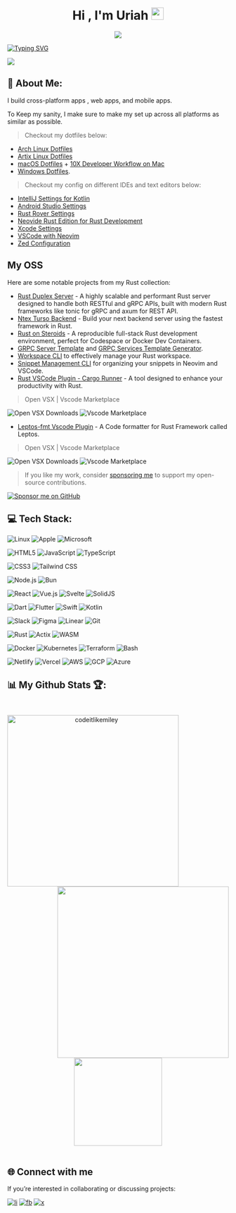 <h1 align="center">Hi , I'm Uriah <img src="https://media.giphy.com/media/hvRJCLFzcasrR4ia7z/giphy.gif" width="28"></h1>

<p align="center">
  <img src="https://user-images.githubusercontent.com/46050946/154709509-cecdbcc3-20ed-4037-9046-99f7a05d5dbb.gif" />
</p>

[![Typing SVG](https://readme-typing-svg.demolab.com/?lines=A+10X+Rust+Rockstar+;Fullstack+Rust+Dev;Rust+Open+Source+Maintainer)](https://git.io/typing-svg)

![](https://komarev.com/ghpvc/?username=codeitlikemiley)


## 💫 About Me:

I build cross-platform apps , web apps, and mobile apps. 

To Keep my sanity, I make sure to make my set up across all platforms as similar as possible.

> Checkout my dotfiles below:

- [Arch Linux Dotfiles](https://github.com/codeitlikemiley/huawei-mb13-dotfiles-archlinux)
- [Artix Linux Dotfiles](https://github.com/codeitlikemiley/artix-dotfiles)
- [macOS Dotfiles](https://github.com/goldcoders/mac-m1-dotfiles) + [10X Developer Workflow on Mac](https://github.com/x10-config/10x-dev-macosx-workflow)
- [Windows Dotfiles](https://github.com/goldcoders/windows-10-dotfiles).

> Checkout my config on different IDEs and text editors below:

- [IntelliJ Settings for Kotlin](https://github.com/codeitlikemiley/kotlin-settings)
- [Android Studio Settings](https://github.com/codeitlikemiley/android-studio-settings)
- [Rust Rover Settings](https://github.com/codeitlikemiley/rust-rover-settings)
- [Neovide Rust Edition for Rust Development](https://github.com/codeitlikemiley/nvim)
- [Xcode Settings](https://github.com/codeitlikemiley/xcode-settings)
- [VSCode with Neovim](https://github.com/codeitlikemiley/vscode-neovim)
- [Zed Configuration](https://github.com/codeitlikemiley/zed-config)

## My OSS

Here are some notable projects from my Rust collection:

- [Rust Duplex Server](https://github.com/codeitlikemiley/duplex-server-rs) - A highly scalable and performant Rust server designed to handle both RESTful and gRPC APIs, built with modern Rust frameworks like tonic for gRPC and axum for REST API.
- [Ntex Turso Backend](https://github.com/codeitlikemiley/ntex-turso-backend) - Build your next backend server using the fastest framework in Rust.
- [Rust on Steroids](https://github.com/codeitlikemiley/rust-on-steroids) - A reproducible full-stack Rust development environment, perfect for Codespace or Docker Dev Containers.
- [GRPC Server Template](http://github.com/codeitlikemiley/server_template) and [GRPC Services Template Generator](http://github.com/codeitlikemiley/service_template).
- [Workspace CLI](http://github.com/codeitlikemiley/ws-cli) to effectively manage your Rust workspace.
- [Snippet Management CLI](https://github.com/codeitlikemiley/snipr) for organizing your snippets in Neovim and VSCode.
- [Rust VSCode Plugin - Cargo Runner](https://github.com/codeitlikemiley/cargo-runner) - A tool designed to enhance your productivity with Rust.

> Open VSX | Vscode Marketplace

![Open VSX Downloads](https://img.shields.io/open-vsx/dt/masterustacean/cargo-runner) ![Vscode Marketplace](https://vsmarketplacebadges.dev/downloads-short/masterustacean.cargo-runner.svg)


- [Leptos-fmt Vscode Plugin](https://github.com/codeitlikemiley/leptos-fmt) - A Code formatter for Rust Framework called Leptos. 

> Open VSX | Vscode Marketplace

![Open VSX Downloads](https://img.shields.io/open-vsx/dt/masterustacean/leptos-fmt) ![Vscode Marketplace](https://vsmarketplacebadges.dev/downloads/masterustacean.leptos-fmt.svg)

> If you like my work, consider [sponsoring me](https://github.com/sponsors/codeitlikemiley) to support my open-source contributions.

[![Sponsor me on GitHub](https://img.shields.io/badge/sponsor-me-1f69e1?logo=github&style=for-the-badge)](https://github.com/sponsors/codeitlikemiley)

##  💻 Tech Stack:

![Linux](https://img.shields.io/badge/Linux-FF3A00?style=for-the-badge&logo=linux&logoColor=white) ![Apple](https://img.shields.io/badge/Apple-A2AAAD?style=for-the-badge&logo=apple&logoColor=white) ![Microsoft](https://img.shields.io/badge/Microsoft-0078D4?style=for-the-badge&logo=microsoft&logoColor=white)

![HTML5](https://img.shields.io/badge/html5-%23E34F26.svg?style=for-the-badge&logo=html5&logoColor=white) ![JavaScript](https://img.shields.io/badge/javascript-%23323330.svg?style=for-the-badge&logo=javascript&logoColor=%23F7DF1E) ![TypeScript](https://img.shields.io/badge/TypeScript-007ACC.svg?style=for-the-badge&logo=typescript&logoColor=white) 

![CSS3](https://img.shields.io/badge/css3-%231572B6.svg?style=for-the-badge&logo=css3&logoColor=white) ![Tailwind CSS](https://img.shields.io/badge/Tailwind_CSS-38B2AC.svg?style=for-the-badge&logo=tailwind-css&logoColor=white) 

![Node.js](https://img.shields.io/badge/Node.js-339933.svg?style=for-the-badge&logo=node.js&logoColor=white) ![Bun](https://img.shields.io/badge/Bun-100000.svg?style=for-the-badge&logo=bun&logoColor=white)


![React](https://img.shields.io/badge/react-%2320232a.svg?style=for-the-badge&logo=react&logoColor=%2361DAFB) ![Vue.js](https://img.shields.io/badge/Vue.js-4FC08D.svg?style=for-the-badge&logo=vue.js&logoColor=white) ![Svelte](https://img.shields.io/badge/Svelte-FF3E00.svg?style=for-the-badge&logo=svelte&logoColor=white) ![SolidJS](https://img.shields.io/badge/SolidJS-2C4F7C.svg?style=for-the-badge&logo=solid&logoColor=white)


 ![Dart](https://img.shields.io/badge/Dart-0175C2.svg?style=for-the-badge&logo=dart&logoColor=white) ![Flutter](https://img.shields.io/badge/Flutter-02569B.svg?style=for-the-badge&logo=flutter&logoColor=white) ![Swift](https://img.shields.io/badge/Swift-FA7343.svg?style=for-the-badge&logo=swift&logoColor=white) ![Kotlin](https://img.shields.io/badge/Kotlin-7F52FF.svg?style=for-the-badge&logo=kotlin&logoColor=white)

 
 ![Slack](https://img.shields.io/badge/Slack-4A154B.svg?style=for-the-badge&logo=slack&logoColor=white) ![Figma](https://img.shields.io/badge/figma-%23F24E1E.svg?style=for-the-badge&logo=figma&logoColor=white) ![Linear](https://img.shields.io/badge/Linear-5E6AD2.svg?style=for-the-badge&logo=linear&logoColor=white) ![Git](https://img.shields.io/badge/Git-F05032.svg?style=for-the-badge&logo=git&logoColor=white)


![Rust](https://img.shields.io/badge/Rust-000000.svg?style=for-the-badge&logo=rust&logoColor=white) ![Actix](https://img.shields.io/badge/Actix-0E4B78.svg?style=for-the-badge&logo=actix&logoColor=white) ![WASM](https://img.shields.io/badge/WebAssembly-654FF0.svg?style=for-the-badge&logo=webassembly&logoColor=white) 


![Docker](https://img.shields.io/badge/docker-%230db7ed.svg?style=for-the-badge&logo=docker&logoColor=white) ![Kubernetes](https://img.shields.io/badge/Kubernetes-326CE5.svg?style=for-the-badge&logo=kubernetes&logoColor=white) ![Terraform](https://img.shields.io/badge/Terraform-7B42BC.svg?style=for-the-badge&logo=terraform&logoColor=white) ![Bash](https://img.shields.io/badge/Bash-4EAA25.svg?style=for-the-badge&logo=gnu-bash&logoColor=white) 


![Netlify](https://img.shields.io/badge/netlify-%23000000.svg?style=for-the-badge&logo=netlify&logoColor=#00C7B7) ![Vercel](https://img.shields.io/badge/vercel-%23000000.svg?style=for-the-badge&logo=vercel&logoColor=white) ![AWS](https://img.shields.io/badge/AWS-232F3E.svg?style=for-the-badge&logo=amazon-aws&logoColor=white) ![GCP](https://img.shields.io/badge/GCP-4285F4.svg?style=for-the-badge&logo=google-cloud&logoColor=white) ![Azure](https://img.shields.io/badge/Azure-0078D4.svg?style=for-the-badge&logo=microsoft-azure&logoColor=white)


## 📊 My Github Stats 🏆:
<br>
<p align=center>
  <div align=center>
      <img align="left" width=390 src="https://streak-stats.demolab.com/?user=codeitlikemiley&theme=react&border=61dafb&hide_border=true" alt="codeitlikemiley" />
      <img align="right" width=390 src="https://github-readme-stats.vercel.app/api?username=codeitlikemiley&show_icons=true&theme=react&border_color=61dafb&hide_border=true" />
  </div>
  <br><br><br><br><br><br><br><br><br>
  <div align=center>
      <img height=200 align="center" src="https://github-readme-stats.vercel.app/api/top-langs/?username=codeitlikemiley&hide=c%23,powershell,Mathematica,Ruby,Objective-C,Objective-C%2b%2b,Cuda&title_color=61dafb&text_color=ffffff&icon_color=61dafb&bg_color=20232a&langs_count=8&layout=compact&border_color=61dafb&hide_border=true&size_weight=0.5&count_weight=0.5" />
  </div>
  <br>



  
</p>

## 🌐 Connect with me

If you’re interested in collaborating or discussing projects:

[![li](https://img.shields.io/badge/LinkedIn-%230077B5.svg?logo=linkedin&logoColor=white)](https://linkedin.com/in/uriahg) [![fb](https://img.shields.io/badge/Facebook-%231877F2.svg?logo=facebook&logoColor=white)](https://www.facebook.com/t024h/) [![x](https://img.shields.io/badge/X-%23181717.svg?logo=x&logoColor=white)](https://x.com/buggyDcode)
